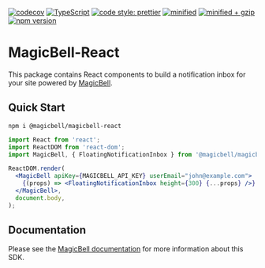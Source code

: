 [![codecov](https://codecov.io/gh/magicbell/magicbell-react/branch/main/graph/badge.svg?token=T3u1e0sLpC)](https://codecov.io/gh/magicbell/magicbell-react)
[![TypeScript](https://img.shields.io/badge/%3C%2F%3E-TypeScript-%230074c1.svg)](http://www.typescriptlang.org/)
[![code style: prettier](https://img.shields.io/badge/code_style-prettier-ff69b4.svg?style=flat-square)](https://github.com/prettier/prettier)
[![minified](https://badgen.net/bundlephobia/min/@magicbell/magicbell-react@latest)](https://bundlephobia.com/result?p=@magicbell/magicbell-react)
[![minified + gzip](https://badgen.net/bundlephobia/minzip/@magicbell/magicbell-react@latest)](https://bundlephobia.com/result?p=@magicbell/magicbell-react)
[![npm version](https://badgen.net/npm/v/@magicbell/magicbell-react)](https://www.npmjs.com/package/@magicbell/magicbell-react)

# MagicBell-React

This package contains React components to build a notification inbox for your site powered by [MagicBell](https://magicbell.com).

## Quick Start

```shell
npm i @magicbell/magicbell-react
```

```jsx
import React from 'react';
import ReactDOM from 'react-dom';
import MagicBell, { FloatingNotificationInbox } from '@magicbell/magicbell-react';

ReactDOM.render(
  <MagicBell apiKey={MAGICBELL_API_KEY} userEmail="john@example.com">
    {(props) => <FloatingNotificationInbox height={300} {...props} />}
  </MagicBell>,
  document.body,
);
```

## Documentation

Please see the [MagicBell documentation](https://magicbell.com/docs/libraries/react) for more information about this SDK.
